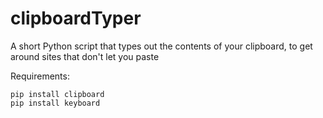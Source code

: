 # clipboardTyper
A short Python script that types out the contents of your clipboard, to get around sites that don't let you paste

Requirements:
```shell
pip install clipboard
pip install keyboard
```